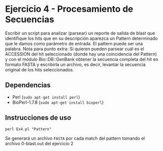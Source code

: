 # Ejercicio 4 - Procesamiento de Secuencias

Escribir un script para analizar (parsear) un reporte de salida de blast que
identifique los hits que en su descripción aparezca un Pattern determinado que le damos como parámetro
de entrada. El pattern puede ser una palabra. Nota para punto extra: Si quieren pueden parsear cuál es el
ACCESSION del hit seleccionado (donde hay una coincidencia del Pattern) y con el módulo
Bio::DB::GenBank obtener la secuencia completa del hit en formato FASTA y escribirla un archivo, es decir,
levantar la secuencia original de los hits seleccionados.

## Dependencias

- Perl (`sudo apt-get install perl`)
- BioPerl-1.7.8 (`sudo apt-get install bioperl`)

## Instrucciones de uso

```
perl Ex4.pl "Pattern"
```

Se generará un archivo `FASTA` por cada match del pattern tomando el archivo 0-blast.out del ejercicio 2
